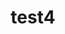 ---
title: "test4"
layout: project
image: 'https://placehold.it/350x400?text=PHOTO'
description: My description
permalink: 'projects/test4/'
categories: Dessin

img_header: 'https://placehold.it/450x300?text=IMG_HEADER'
project_name: 'test4'
project_date: '30 mars 2020'
place: 'HEAD'
photographe: 'julite reeb'
desc: "Lorem Ipsum is simply dummy text of the printing and typesetting industry. Lorem Ipsum has been the industry's standard dummy text ever since the 1500s, when an unknown printer took a galley of type and scrambled it to make a type specimen book. It has survived not only five centuries, but also the leap into electronic typesetting, remaining essentially unchanged. It was popularised in the 1960s with the release of Letraset sheets containing Lorem Ipsum passages, and more recently with desktop publishing software like Aldus PageMaker including versions of Lorem Ipsum.
<br /><br />
Lorem Ipsum is simply dummy text of the printing and typesetting industry. Lorem Ipsum has been the industry's standard dummy text ever since the 1500s, when an unknown printer took a galley of type and scrambled it to make a type specimen book. It has survived not only five centuries, but also the leap into electronic typesetting, remaining essentially unchanged. It was popularised in the 1960s with the release of Letraset sheets containing Lorem Ipsum passages, and more recently with desktop publishing software like Aldus PageMaker including versions of Lorem Ipsum
"
img_bottom1: "https://placehold.it/160x160?text=IMG_BOTTOM"
img_bottom2: "https://placehold.it/160x160?text=IMG_BOTTOM"
img_bottom3: "https://placehold.it/160x160?text=IMG_BOTTOM"
img_bottom4: "https://placehold.it/160x160?text=IMG_BOTTOM"
img_bottom5: "https://placehold.it/160x160?text=IMG_BOTTOM"

img_bottom1-modal: "https://placehold.it/600x600?text=IMG_BOTTOM-modal-1"
img_bottom2-modal: "https://placehold.it/600x600?text=IMG_BOTTOM-modal-2"
img_bottom3-modal: "https://placehold.it/600x600?text=IMG_BOTTOM-modal-3"
img_bottom4-modal: "https://placehold.it/600x600?text=IMG_BOTTOM-modal-4"
img_bottom5-modal: "https://placehold.it/600x600?text=IMG_BOTTOM-modal-5"
---